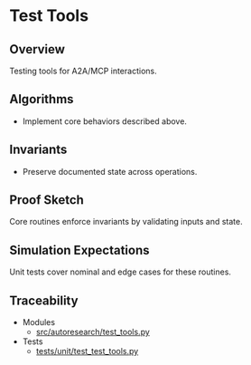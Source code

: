 # Test Tools

## Overview

Testing tools for A2A/MCP interactions.

## Algorithms

- Implement core behaviors described above.

## Invariants

- Preserve documented state across operations.

## Proof Sketch

Core routines enforce invariants by validating inputs and state.

## Simulation Expectations

Unit tests cover nominal and edge cases for these routines.

## Traceability


- Modules
  - [src/autoresearch/test_tools.py][m1]
- Tests
  - [tests/unit/test_test_tools.py][t1]

[m1]: ../../src/autoresearch/test_tools.py
[t1]: ../../tests/unit/test_test_tools.py
